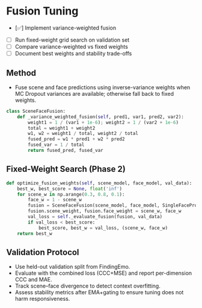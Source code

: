 # Fusion Tuning

- [✅] Implement variance-weighted fusion
- [ ] Run fixed-weight grid search on validation set
- [ ] Compare variance-weighted vs fixed weights
- [ ] Document best weights and stability trade-offs

## Method

- Fuse scene and face predictions using inverse-variance weights when MC Dropout variances are available; otherwise fall back to fixed weights.

```python
class SceneFaceFusion:
    def _variance_weighted_fusion(self, pred1, var1, pred2, var2):
        weight1 = 1 / (var1 + 1e-6); weight2 = 1 / (var2 + 1e-6)
        total = weight1 + weight2
        w1, w2 = weight1 / total, weight2 / total
        fused_pred = w1 * pred1 + w2 * pred2
        fused_var = 1 / total
        return fused_pred, fused_var
```

## Fixed-Weight Search (Phase 2)

```python
def optimize_fusion_weights(self, scene_model, face_model, val_data):
    best_w, best_score = None, float('inf')
    for scene_w in np.arange(0.3, 0.8, 0.1):
        face_w = 1 - scene_w
        fusion = SceneFaceFusion(scene_model, face_model, SingleFaceProcessor())
        fusion.scene_weight, fusion.face_weight = scene_w, face_w
        val_loss = self._evaluate_fusion(fusion, val_data)
        if val_loss < best_score:
            best_score, best_w = val_loss, (scene_w, face_w)
    return best_w
```

## Validation Protocol

- Use held-out validation split from FindingEmo.
- Evaluate with the combined loss (CCC+MSE) and report per-dimension CCC and MAE.
- Track scene–face divergence to detect context overfitting.
- Assess stability metrics after EMA+gating to ensure tuning does not harm responsiveness.
